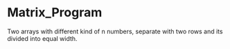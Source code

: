 # Matrix_Program
Two arrays with different kind of n numbers, separate with two rows and its divided into equal width.
